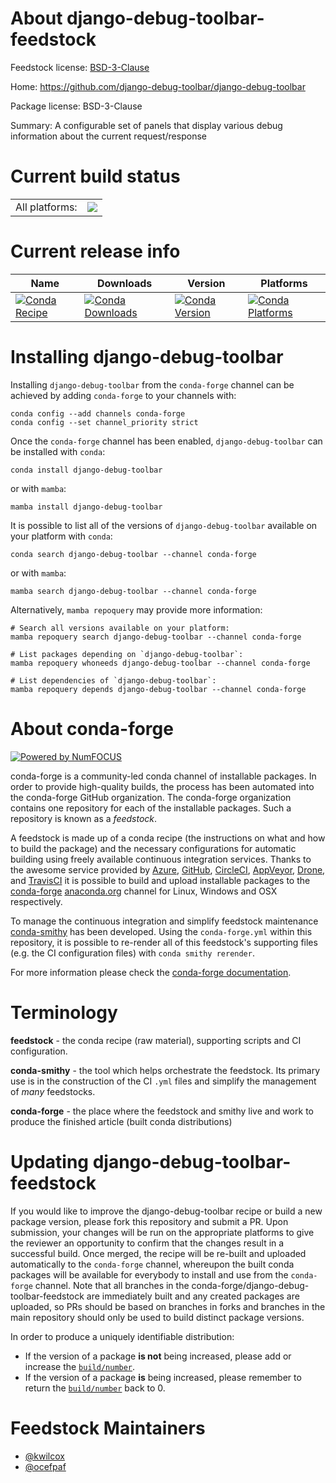 About django-debug-toolbar-feedstock
====================================

Feedstock license: [BSD-3-Clause](https://github.com/conda-forge/django-debug-toolbar-feedstock/blob/main/LICENSE.txt)

Home: https://github.com/django-debug-toolbar/django-debug-toolbar

Package license: BSD-3-Clause

Summary: A configurable set of panels that display various debug information about the current request/response

Current build status
====================


<table><tr><td>All platforms:</td>
    <td>
      <a href="https://dev.azure.com/conda-forge/feedstock-builds/_build/latest?definitionId=2890&branchName=main">
        <img src="https://dev.azure.com/conda-forge/feedstock-builds/_apis/build/status/django-debug-toolbar-feedstock?branchName=main">
      </a>
    </td>
  </tr>
</table>

Current release info
====================

| Name | Downloads | Version | Platforms |
| --- | --- | --- | --- |
| [![Conda Recipe](https://img.shields.io/badge/recipe-django--debug--toolbar-green.svg)](https://anaconda.org/conda-forge/django-debug-toolbar) | [![Conda Downloads](https://img.shields.io/conda/dn/conda-forge/django-debug-toolbar.svg)](https://anaconda.org/conda-forge/django-debug-toolbar) | [![Conda Version](https://img.shields.io/conda/vn/conda-forge/django-debug-toolbar.svg)](https://anaconda.org/conda-forge/django-debug-toolbar) | [![Conda Platforms](https://img.shields.io/conda/pn/conda-forge/django-debug-toolbar.svg)](https://anaconda.org/conda-forge/django-debug-toolbar) |

Installing django-debug-toolbar
===============================

Installing `django-debug-toolbar` from the `conda-forge` channel can be achieved by adding `conda-forge` to your channels with:

```
conda config --add channels conda-forge
conda config --set channel_priority strict
```

Once the `conda-forge` channel has been enabled, `django-debug-toolbar` can be installed with `conda`:

```
conda install django-debug-toolbar
```

or with `mamba`:

```
mamba install django-debug-toolbar
```

It is possible to list all of the versions of `django-debug-toolbar` available on your platform with `conda`:

```
conda search django-debug-toolbar --channel conda-forge
```

or with `mamba`:

```
mamba search django-debug-toolbar --channel conda-forge
```

Alternatively, `mamba repoquery` may provide more information:

```
# Search all versions available on your platform:
mamba repoquery search django-debug-toolbar --channel conda-forge

# List packages depending on `django-debug-toolbar`:
mamba repoquery whoneeds django-debug-toolbar --channel conda-forge

# List dependencies of `django-debug-toolbar`:
mamba repoquery depends django-debug-toolbar --channel conda-forge
```


About conda-forge
=================

[![Powered by
NumFOCUS](https://img.shields.io/badge/powered%20by-NumFOCUS-orange.svg?style=flat&colorA=E1523D&colorB=007D8A)](https://numfocus.org)

conda-forge is a community-led conda channel of installable packages.
In order to provide high-quality builds, the process has been automated into the
conda-forge GitHub organization. The conda-forge organization contains one repository
for each of the installable packages. Such a repository is known as a *feedstock*.

A feedstock is made up of a conda recipe (the instructions on what and how to build
the package) and the necessary configurations for automatic building using freely
available continuous integration services. Thanks to the awesome service provided by
[Azure](https://azure.microsoft.com/en-us/services/devops/), [GitHub](https://github.com/),
[CircleCI](https://circleci.com/), [AppVeyor](https://www.appveyor.com/),
[Drone](https://cloud.drone.io/welcome), and [TravisCI](https://travis-ci.com/)
it is possible to build and upload installable packages to the
[conda-forge](https://anaconda.org/conda-forge) [anaconda.org](https://anaconda.org/)
channel for Linux, Windows and OSX respectively.

To manage the continuous integration and simplify feedstock maintenance
[conda-smithy](https://github.com/conda-forge/conda-smithy) has been developed.
Using the ``conda-forge.yml`` within this repository, it is possible to re-render all of
this feedstock's supporting files (e.g. the CI configuration files) with ``conda smithy rerender``.

For more information please check the [conda-forge documentation](https://conda-forge.org/docs/).

Terminology
===========

**feedstock** - the conda recipe (raw material), supporting scripts and CI configuration.

**conda-smithy** - the tool which helps orchestrate the feedstock.
                   Its primary use is in the construction of the CI ``.yml`` files
                   and simplify the management of *many* feedstocks.

**conda-forge** - the place where the feedstock and smithy live and work to
                  produce the finished article (built conda distributions)


Updating django-debug-toolbar-feedstock
=======================================

If you would like to improve the django-debug-toolbar recipe or build a new
package version, please fork this repository and submit a PR. Upon submission,
your changes will be run on the appropriate platforms to give the reviewer an
opportunity to confirm that the changes result in a successful build. Once
merged, the recipe will be re-built and uploaded automatically to the
`conda-forge` channel, whereupon the built conda packages will be available for
everybody to install and use from the `conda-forge` channel.
Note that all branches in the conda-forge/django-debug-toolbar-feedstock are
immediately built and any created packages are uploaded, so PRs should be based
on branches in forks and branches in the main repository should only be used to
build distinct package versions.

In order to produce a uniquely identifiable distribution:
 * If the version of a package **is not** being increased, please add or increase
   the [``build/number``](https://docs.conda.io/projects/conda-build/en/latest/resources/define-metadata.html#build-number-and-string).
 * If the version of a package **is** being increased, please remember to return
   the [``build/number``](https://docs.conda.io/projects/conda-build/en/latest/resources/define-metadata.html#build-number-and-string)
   back to 0.

Feedstock Maintainers
=====================

* [@kwilcox](https://github.com/kwilcox/)
* [@ocefpaf](https://github.com/ocefpaf/)

